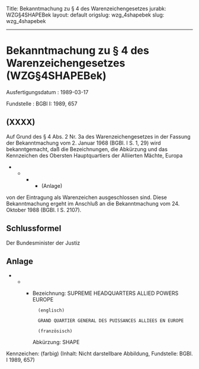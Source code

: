 Title: Bekanntmachung zu § 4 des Warenzeichengesetzes
jurabk: WZG§4SHAPEBek
layout: default
origslug: wzg_4shapebek
slug: wzg_4shapebek

---

# Bekanntmachung zu § 4 des Warenzeichengesetzes (WZG§4SHAPEBek)

Ausfertigungsdatum
:   1989-03-17

Fundstelle
:   BGBl I: 1989, 657



## (XXXX)

Auf Grund des § 4 Abs. 2 Nr. 3a des Warenzeichengesetzes in der
Fassung der Bekanntmachung vom 2. Januar 1968 (BGBl. I S. 1, 29) wird
bekanntgemacht, daß die Bezeichnungen, die Abkürzung und das
Kennzeichen des
Obersten Hauptquartiers der Alliierten Mächte, Europa

*
    *
        *
            *   (Anlage)












von der Eintragung als Warenzeichen ausgeschlossen sind.
Diese Bekanntmachung ergeht im Anschluß an die Bekanntmachung vom 24.
Oktober 1988 (BGBl. I S. 2107).


## Schlussformel

Der Bundesminister der Justiz


## Anlage


*
    *
        *
            Bezeichnung: SUPREME HEADQUARTERS ALLIED POWERS EUROPE

                (englisch)

                GRAND QUARTIER GENERAL DES PUISSANCES ALLIEES EN EUROPE

                (französisch)


            Abkürzung: SHAPE












Kennzeichen:
(farbig)
(Inhalt: Nicht darstellbare Abbildung,
Fundstelle: BGBl. I 1989, 657)

